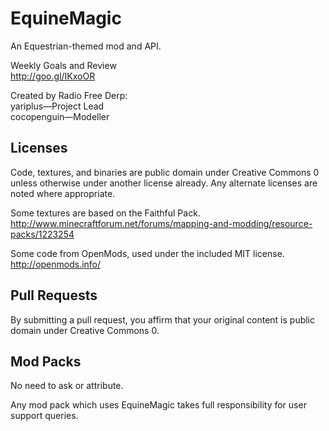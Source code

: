 EquineMagic
========================
An Equestrian-themed mod and API.

Weekly Goals and Review  
http://goo.gl/IKxoOR

Created by Radio Free Derp:  
yariplus—Project Lead  
cocopenguin—Modeller

Licenses
------------------------
Code, textures, and binaries are public domain under Creative Commons 0 unless otherwise under another license already. Any alternate licenses are noted where appropriate.

Some textures are based on the Faithful Pack.  
http://www.minecraftforum.net/forums/mapping-and-modding/resource-packs/1223254

Some code from OpenMods, used under the included MIT license.  
http://openmods.info/

Pull Requests
------------------------
By submitting a pull request, you affirm that your original content is public domain under Creative Commons 0.

Mod Packs
------------------------
No need to ask or attribute.

Any mod pack which uses EquineMagic takes full responsibility for user support queries.

